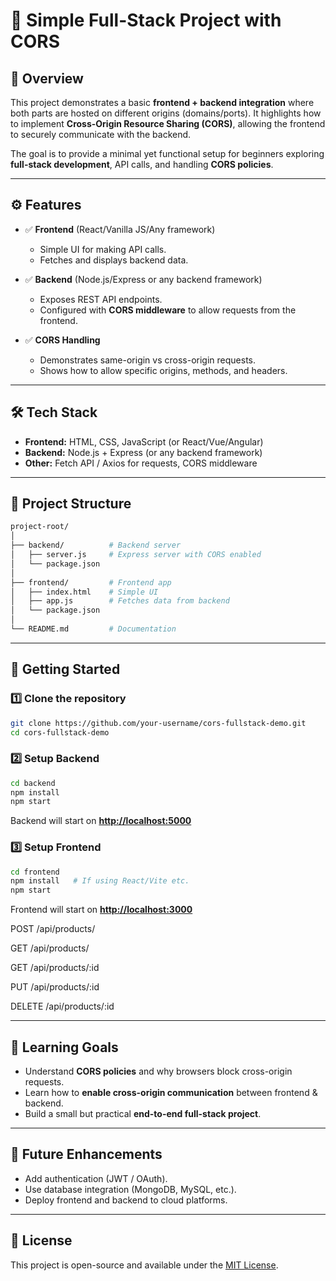 # 🚀 Simple Full-Stack Project with CORS

## 📌 Overview

This project demonstrates a basic **frontend + backend integration** where both parts are hosted on different origins (domains/ports). It highlights how to implement **Cross-Origin Resource Sharing (CORS)**, allowing the frontend to securely communicate with the backend.

The goal is to provide a minimal yet functional setup for beginners exploring **full-stack development**, API calls, and handling **CORS policies**.

---

## ⚙️ Features

* ✅ **Frontend** (React/Vanilla JS/Any framework)

  * Simple UI for making API calls.
  * Fetches and displays backend data.

* ✅ **Backend** (Node.js/Express or any backend framework)

  * Exposes REST API endpoints.
  * Configured with **CORS middleware** to allow requests from the frontend.

* ✅ **CORS Handling**

  * Demonstrates same-origin vs cross-origin requests.
  * Shows how to allow specific origins, methods, and headers.

---

## 🛠️ Tech Stack

* **Frontend:** HTML, CSS, JavaScript (or React/Vue/Angular)
* **Backend:** Node.js + Express (or any backend framework)
* **Other:** Fetch API / Axios for requests, CORS middleware

---

## 📂 Project Structure

```bash
project-root/
│
├── backend/          # Backend server
│   ├── server.js     # Express server with CORS enabled
│   └── package.json
│
├── frontend/         # Frontend app
│   ├── index.html    # Simple UI
│   ├── app.js        # Fetches data from backend
│   └── package.json
│
└── README.md         # Documentation
```

---

## 🚀 Getting Started

### 1️⃣ Clone the repository

```bash
git clone https://github.com/your-username/cors-fullstack-demo.git
cd cors-fullstack-demo
```

### 2️⃣ Setup Backend

```bash
cd backend
npm install
npm start
```

Backend will start on **[http://localhost:5000](http://localhost:5000)**

### 3️⃣ Setup Frontend

```bash
cd frontend
npm install   # If using React/Vite etc.
npm start
```

Frontend will start on **[http://localhost:3000](http://localhost:3000)**

POST /api/products/

GET /api/products/

GET /api/products/:id

PUT /api/products/:id

DELETE /api/products/:id

---


## 📖 Learning Goals

* Understand **CORS policies** and why browsers block cross-origin requests.
* Learn how to **enable cross-origin communication** between frontend & backend.
* Build a small but practical **end-to-end full-stack project**.

---

## 🌟 Future Enhancements

* Add authentication (JWT / OAuth).
* Use database integration (MongoDB, MySQL, etc.).
* Deploy frontend and backend to cloud platforms.

---

## 📝 License

This project is open-source and available under the [MIT License](LICENSE).

